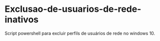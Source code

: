 # Exclusao-de-usuarios-de-rede-inativos
Script powershell para excluir perfils de usuários de rede no windows 10.

